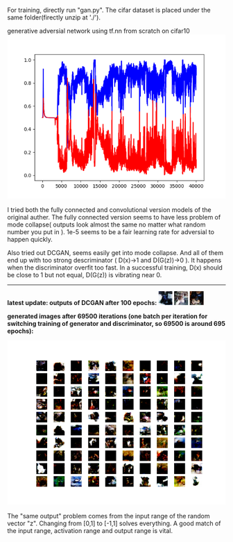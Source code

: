 For training, directly run "gan.py". The cifar dataset is placed under the same folder(firectly unzip at './').

generative adversial network using tf.nn from scratch on cifar10
![loss curve2](https://github.com/mummy2358/gan/blob/master/prob_40000.png)

I tried both the fully connected and convolutional version models of the original auther. The fully connected version seems to have less problem of mode collapse( outputs look almost the same no matter what random number you put in ). 1e-5 seems to be a fair learning rate for adversial to happen quickly. 

Also tried out DCGAN, seems easily get into mode collapse. And all of them end up with too strong descriminator ( D(x)->1 and D(G(z))->0 ). It happens when the discriminator overfit too fast. In a successful training, D(x) should be close to 1 but not equal, D(G(z)) is vibrating near 0.
______________________
**latest update:
outputs of DCGAN after 100 epochs:**
![test1_n](https://github.com/mummy2358/gan/blob/master/test1.png)
![test2_n](https://github.com/mummy2358/gan/blob/master/test2.png)
![test3_n](https://github.com/mummy2358/gan/blob/master/test3.png)

**generated images after 69500 iterations (one batch per iteration for switching training of generator and discriminator, so 69500 is around 695 epochs):**

![test100_695epoch](https://github.com/mummy2358/gan/blob/master/test100_epoch69500.png)

The "same output" problem comes from the input range of the random vector "z". Changing from \[0,1] to \[-1,1] solves everything. A good match of the input range, activation range and output range is vital.
